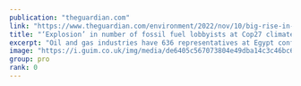 ```yaml
---
publication: "theguardian.com"
link: "https://www.theguardian.com/environment/2022/nov/10/big-rise-in-number-of-fossil-fuel-lobbyists-at-cop27-climate-summit"
title: "‘Explosion’ in number of fossil fuel lobbyists at Cop27 climate summit"
excerpt: "Oil and gas industries have 636 representatives at Egypt conference – a rise of more than 25% on previous year"
image: "https://i.guim.co.uk/img/media/de6405c567073804e49dba14c3c46bc6e1c9d0e7/0_132_3500_2101/master/3500.jpg?width=1200&height=630&quality=85&auto=format&fit=crop&overlay-align=bottom%2Cleft&overlay-width=100p&overlay-base64=L2ltZy9zdGF0aWMvb3ZlcmxheXMvdGctZGVmYXVsdC5wbmc&enable=upscale&s=e7290d0c27d271af57490f148faddef7"
group: pro
rank: 0
---
```

